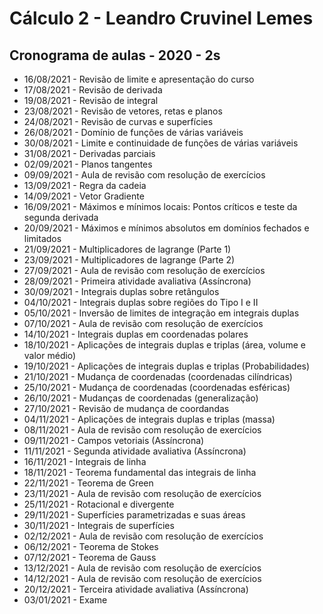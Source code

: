 # Cálculo 2 - Leandro Cruvinel Lemes

## Cronograma de aulas - 2020 - 2s

- 16/08/2021 - 	Revisão de limite e apresentação do curso
- 17/08/2021 - 	Revisão de derivada
- 19/08/2021 - 	Revisão de integral
- 23/08/2021 - 	Revisão de vetores, retas e planos
- 24/08/2021 - 	Revisão de curvas e superfícies
- 26/08/2021 - 	Domínio de funções de várias variáveis
- 30/08/2021 - 	Limite e continuidade de funções de várias variáveis
- 31/08/2021 - 	Derivadas parciais
- 02/09/2021 - 	Planos tangentes
- 09/09/2021 - 	Aula de revisão com resolução de exercícios
- 13/09/2021 - 	Regra da cadeia
- 14/09/2021 - 	Vetor Gradiente
- 16/09/2021 - 	Máximos e mínimos locais: Pontos críticos e teste da segunda derivada
- 20/09/2021 - 	Máximos e mínimos absolutos em domínios fechados e limitados
- 21/09/2021 - 	Multiplicadores de lagrange (Parte 1)
- 23/09/2021 - 	Multiplicadores de lagrange (Parte 2)
- 27/09/2021 - 	Aula de revisão com resolução de exercícios
- 28/09/2021 - 	Primeira atividade avaliativa (Assíncrona)
- 30/09/2021 - 	Integrais duplas sobre retângulos
- 04/10/2021 - 	Integrais duplas sobre regiões do Tipo I e II
- 05/10/2021 - 	Inversão de limites de integração em integrais duplas
- 07/10/2021 - 	Aula de revisão com resolução de exercícios
- 14/10/2021 - 	Integrais duplas em coordenadas polares
- 18/10/2021 - 	Aplicações de integrais duplas e triplas (área, volume e valor médio)
- 19/10/2021 - 	Aplicações de integrais duplas e triplas (Probabilidades)
- 21/10/2021 - 	Mudança de coordenadas (coordenadas cilíndricas)
- 25/10/2021 - 	Mudança de coordenadas (coordenadas esféricas)
- 26/10/2021 - 	Mudanças de coordenadas (generalização)
- 27/10/2021 -  Revisão de mudança de coordandas
- 04/11/2021 - 	Aplicações de integrais duplas e triplas (massa) 
- 08/11/2021 - 	Aula de revisão com resolução de exercícios
- 09/11/2021 - 	Campos vetoriais (Assíncrona)
- 11/11/2021 - 	Segunda atividade avaliativa (Assíncrona)
- 16/11/2021 - 	Integrais de linha
- 18/11/2021 - 	Teorema fundamental das integrais de linha
- 22/11/2021 - 	Teorema de Green
- 23/11/2021 - 	Aula de revisão com resolução de exercícios
- 25/11/2021 - 	Rotacional e divergente
- 29/11/2021 - 	Superfícies parametrizadas e suas áreas
- 30/11/2021 - 	Integrais de superfícies
- 02/12/2021 - 	Aula de revisão com resolução de exercícios
- 06/12/2021 -  Teorema de Stokes
- 07/12/2021 - 	Teorema de Gauss
- 13/12/2021 - 	Aula de revisão com resolução de exercícios
- 14/12/2021 -  Aula de revisão com resolução de exercícios
- 20/12/2021 -  Terceira atividade avaliativa (Assíncrona)
- 03/01/2021 -  Exame
